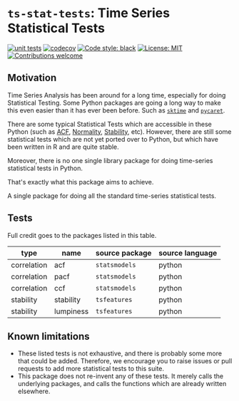 # `ts-stat-tests`: Time Series Statistical Tests

<!-- [![pypi](https://img.shields.io/pypi/v/ts-eval)](https://pypi.org/project/ts-eval/) -->
<!-- [![python3](https://img.shields.io/pypi/pyversions/ts-eval)](https://www.python.org/downloads/release/python-3105/) -->
[![unit tests](https://github.com/chrimaho/ts-stat-tests/actions/workflows/codecov.yml/badge.svg)](https://github.com/chrimaho/ts-stat-tests/actions/workflows/codecov.yml)
[![codecov](https://codecov.io/gh/chrimaho/ts-stat-tests/branch/main/graph/badge.svg?token=O8ED0E3PGB)](https://codecov.io/gh/chrimaho/ts-stat-tests)
[![Code style: black](https://img.shields.io/badge/code%20style-black-000000.svg)](https://github.com/psf/black)
[![License: MIT](https://img.shields.io/pypi/l/ts-eval)](https://github.com/vshulyak/ts-eval/blob/master/LICENSE)
[![Contributions welcome](https://img.shields.io/badge/contributions-welcome-brightgreen.svg?style=flat)](https://github.com/chrimaho/ts-stat-tests/issues)

## Motivation

Time Series Analysis has been around for a long time, especially for doing Statistical Testing. Some Python packages are going a long way to make this even easier than it has ever been before. Such as [`sktime`](#) and [`pycaret`](#).

There are some typical Statistical Tests which are accessible in these Python (such as [ACF](#), [Normality](#), [Stability](#), etc). However, there are still some statistical tests which are not yet ported over to Python, but which have been written in R and are quite stable.

Moreover, there is no one single library package for doing time-series statistical tests in Python.

That's exactly what this package aims to achieve.

A single package for doing all the standard time-series statistical tests.

## Tests

Full credit goes to the packages listed in this table.

type | name | source package | source language
---|---|---|---
correlation | acf | `statsmodels` | python
correlation | pacf | `statsmodels` | python
correlation | ccf | `statsmodels` | python
stability | stability | `tsfeatures` | python
stability | lumpiness | `tsfeatures` | python

## Known limitations

- These listed tests is not exhaustive, and there is probably some more that could be added. Therefore, we encourage you to raise issues or pull requests to add more statistical tests to this suite.
- This package does not re-invent any of these tests. It merely calls the underlying packages, and calls the functions which are already written elsewhere.
